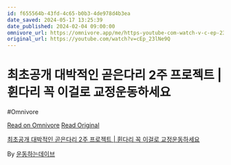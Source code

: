 ```yaml
---
id: f655564b-43fd-4c65-b0b3-4de978d4b3ea
date_saved: 2024-05-17 13:25:39
date_published: 2024-02-04 09:00:00
omnivore_url: https://omnivore.app/me/https-youtube-com-watch-v-c-ep-23-l-ne-9-q-18f84cc66af
original_url: https://youtube.com/watch?v=cEp_23lNe9Q
---
```


# 최초공개 대박적인 곧은다리 2주 프로젝트 | 휜다리 꼭 이걸로 교정운동하세요
#Omnivore
 
[Read on Omnivore](https://omnivore.app/me/https-youtube-com-watch-v-c-ep-23-l-ne-9-q-18f84cc66af)
[Read Original](https://youtube.com/watch?v=cEp_23lNe9Q)
 
[최초공개 대박적인 곧은다리 2주 프로젝트 | 휜다리 꼭 이걸로 교정운동하세요](https://youtube.com/watch?v=cEp%5F23lNe9Q)

By [운동하는데이브](https://www.youtube.com/@ccs5347)